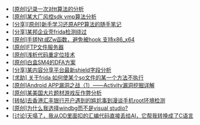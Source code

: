 + [[原创]记录一次对tt算法的分析](https://bbs.kanxue.com/thread-285955.htm)
+ [[原创]某大厂风控sdk vmp算法分析](https://bbs.kanxue.com/thread-285954.htm)
+ [[分享][原创]新手学习还原APP算法的随手笔记](https://bbs.kanxue.com/thread-285953.htm)
+ [[分享]某邦企业壳frida检测绕过](https://bbs.kanxue.com/thread-285932.htm)
+ [[原创]手搓Nt*或Zw*函数，避免被hook 支持x86_x64](https://bbs.kanxue.com/thread-284264.htm)
+ [[原创]FTP文件服务器](https://bbs.kanxue.com/thread-284621.htm)
+ [[原创]浅析代码重定位技术](https://bbs.kanxue.com/thread-285117.htm)
+ [[原创]白盒SM4的DFA方案](https://bbs.kanxue.com/thread-285292.htm)
+ [[分享]某内容分享平台最新shield字段分析](https://bbs.kanxue.com/thread-285929.htm)
+ [[求助] 关于frida 如何使某个so文件的某一个方法不执行](https://bbs.kanxue.com/thread-285952.htm)
+ [[原创]Android APP漏洞之战（1）——Activity漏洞挖掘详解](https://bbs.kanxue.com/thread-269211.htm)
+ [[原创]某美国大片题材游戏反作弊分析](https://bbs.kanxue.com/thread-285956.htm)
+ [[转帖]去香港汇丰银行开户遇到的尴尬事到漫谈手机root环境检测](https://bbs.kanxue.com/thread-285754.htm)
+ [[原创]为什么我选择windbg而不是visual studio?](https://bbs.kanxue.com/thread-285803.htm)
+ [[讨论]天塌了，我从OD里面扣的汇编代码直接丢给AI，它帮我转换成了C语言](https://bbs.kanxue.com/thread-285927.htm)
